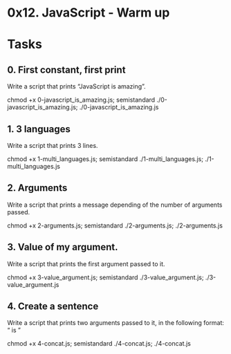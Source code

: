 # 0x12. JavaScript - Warm up

# Tasks
## 0. First constant, first print
Write a script that prints “JavaScript is amazing”.

chmod +x 0-javascript_is_amazing.js; semistandard ./0-javascript_is_amazing.js; ./0-javascript_is_amazing.js 

## 1. 3 languages
Write a script that prints 3 lines.

chmod +x 1-multi_languages.js; semistandard ./1-multi_languages.js; ./1-multi_languages.js

## 2. Arguments
Write a script that prints a message depending of the number of arguments passed.

chmod +x 2-arguments.js; semistandard ./2-arguments.js; ./2-arguments.js

## 3. Value of my argument.
Write a script that prints the first argument passed to it.

chmod +x 3-value_argument.js; semistandard ./3-value_argument.js; ./3-value_argument.js

## 4. Create a sentence
Write a script that prints two arguments passed to it, in the following format: “ is ”

chmod +x 4-concat.js; semistandard ./4-concat.js; ./4-concat.js
